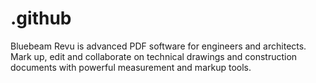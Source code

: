 # .github
Bluebeam Revu is advanced PDF software for engineers and architects. Mark up, edit and collaborate on technical drawings and construction documents with powerful measurement and markup tools.

